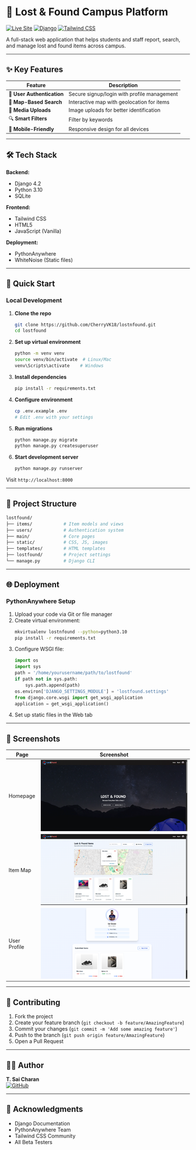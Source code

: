 
# 🧳 Lost & Found Campus Platform

[![Live Site](https://img.shields.io/badge/Live%20Site-Visit%20Now-brightgreen?style=for-the-badge&logo=python)](https://tscharan.pythonanywhere.com)
[![Django](https://img.shields.io/badge/Django-4.2-092E20?style=for-the-badge&logo=django)](https://www.djangoproject.com/)
[![Tailwind CSS](https://img.shields.io/badge/Tailwind_CSS-3.3-38B2AC?style=for-the-badge&logo=tailwind-css)](https://tailwindcss.com/)

A full-stack web application that helps students and staff report, search, and manage lost and found items across campus.

---

## ✨ Key Features

| Feature | Description |
|---------|-------------|
| 🔐 **User Authentication** | Secure signup/login with profile management |
| 📍 **Map-Based Search** | Interactive map with geolocation for items |
| 📸 **Media Uploads** | Image uploads for better identification |
| 🔍 **Smart Filters** | Filter by keywords |
| 📱 **Mobile-Friendly** | Responsive design for all devices |

---

## 🛠️ Tech Stack

**Backend:**
- Django 4.2
- Python 3.10
- SQLite

**Frontend:**
- Tailwind CSS
- HTML5
- JavaScript (Vanilla)

**Deployment:**
- PythonAnywhere
- WhiteNoise (Static files)

---

## 🚀 Quick Start

### Local Development

1. **Clone the repo**
   ```bash
   git clone https://github.com/CherryVK18/lostnfound.git
   cd lostfound
   ```

2. **Set up virtual environment**
   ```bash
   python -m venv venv
   source venv/bin/activate  # Linux/Mac
   venv\Scripts\activate    # Windows
   ```

3. **Install dependencies**
   ```bash
   pip install -r requirements.txt
   ```

4. **Configure environment**
   ```bash
   cp .env.example .env
   # Edit .env with your settings
   ```

5. **Run migrations**
   ```bash
   python manage.py migrate
   python manage.py createsuperuser
   ```

6. **Start development server**
   ```bash
   python manage.py runserver
   ```

Visit `http://localhost:8000`

---

## 📂 Project Structure

```bash
lostfound/
├── items/            # Item models and views
├── users/            # Authentication system
├── main/             # Core pages
├── static/           # CSS, JS, images
├── templates/        # HTML templates
├── lostfound/        # Project settings
└── manage.py         # Django CLI
```

---

## 🌐 Deployment

### PythonAnywhere Setup

1. Upload your code via Git or file manager
2. Create virtual environment:
   ```bash
   mkvirtualenv lostnfound --python=python3.10
   pip install -r requirements.txt
   ```
3. Configure WSGI file:
   ```python
   import os
   import sys
   path = '/home/yourusername/path/to/lostfound'
   if path not in sys.path:
       sys.path.append(path)
   os.environ['DJANGO_SETTINGS_MODULE'] = 'lostfound.settings'
   from django.core.wsgi import get_wsgi_application
   application = get_wsgi_application()
   ```
4. Set up static files in the Web tab

---

## 📸 Screenshots

| Page | Screenshot |
|------|------------|
| Homepage | ![Home](./home.png) |
| Item Map | ![Map](./map.png) |
| User Profile | ![Profile](./profile.png) |

---

## 🤝 Contributing

1. Fork the project
2. Create your feature branch (`git checkout -b feature/AmazingFeature`)
3. Commit your changes (`git commit -m 'Add some amazing feature'`)
4. Push to the branch (`git push origin feature/AmazingFeature`)
5. Open a Pull Request

---


## 👨‍💻 Author

**T. Sai Charan**  
[![GitHub](https://img.shields.io/badge/GitHub-CherryVK18-181717?style=flat&logo=github)](https://github.com/CherryVK18)

---

## 🙌 Acknowledgments

- Django Documentation
- PythonAnywhere Team
- Tailwind CSS Community
- All Beta Testers
